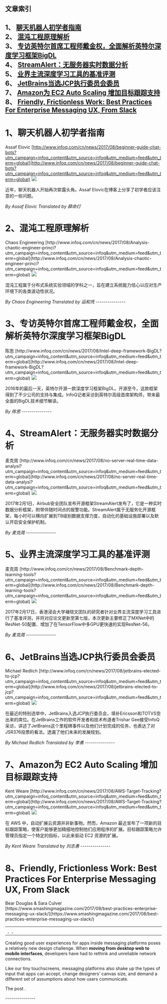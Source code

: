 ## 文章索引
1、 <a href="#1聊天机器人初学者指南" >聊天机器人初学者指南</a><br/>
2、 <a href="#2混沌工程原理解析" >混沌工程原理解析</a><br/>
3、 <a href="#3专访英特尔首席工程师戴金权全面解析英特尔深度学习框架bigdl" >专访英特尔首席工程师戴金权，全面解析英特尔深度学习框架BigDL</a><br/>
4、 <a href="#4streamalert无服务器实时数据分析" >StreamAlert：无服务器实时数据分析</a><br/>
5、 <a href="#5业界主流深度学习工具的基准评测" >业界主流深度学习工具的基准评测</a><br/>
6、 <a href="#6jetbrains当选jcp执行委员会委员" >JetBrains当选JCP执行委员会委员</a><br/>
7、 <a href="#7amazon为-ec2-auto-scaling-增加目标跟踪支持" >Amazon为 EC2 Auto Scaling 增加目标跟踪支持</a><br/>
8、 <a href="#8friendly-frictionless-work:-best-practices-for-enterprise-messaging-ux-from-slack" >Friendly, Frictionless Work: Best Practices For Enterprise Messaging UX, From Slack</a><br/><h1 id="#title_0" >1、聊天机器人初学者指南</h1>
Assaf Elovic
[http://www.infoq.com/cn/news/2017/08/beginner-guide-chat-bots?utm_campaign=infoq_content&utm_source=infoq&utm_medium=feed&utm_term=global](http://www.infoq.com/cn/news/2017/08/beginner-guide-chat-bots?utm_campaign=infoq_content&utm_source=infoq&utm_medium=feed&utm_term=global)
<img src="http://www.infoq.com/styles/i/logo_bigger.jpg"/><p>近年，聊天机器人开始再次崭露头角。Assaf Elovic在博客上分享了初学者应该注意的一些问题。</p> <i>By Assaf Elovic</i> <i> Translated by 薛命灯</i>
---------------
<h1 id="#title_1" >2、混沌工程原理解析</h1>
Chaos Engineering
[http://www.infoq.com/cn/news/2017/08/Analysis-chaotic-engineer-princi?utm_campaign=infoq_content&utm_source=infoq&utm_medium=feed&utm_term=global](http://www.infoq.com/cn/news/2017/08/Analysis-chaotic-engineer-princi?utm_campaign=infoq_content&utm_source=infoq&utm_medium=feed&utm_term=global)
<img src="http://www.infoq.com/styles/i/logo_bigger.jpg"/><p>混沌工程属于分布式系统实验领域的学科之一，旨在建立系统能力信心以应对生产环境下的各类波动性状况。</p> <i>By Chaos Engineering</i> <i> Translated by 运和凭</i>
---------------
<h1 id="#title_2" >3、专访英特尔首席工程师戴金权，全面解析英特尔深度学习框架BigDL</h1>
陈思
[http://www.infoq.com/cn/news/2017/08/Intel-deep-framework-BigDL?utm_campaign=infoq_content&utm_source=infoq&utm_medium=feed&utm_term=global](http://www.infoq.com/cn/news/2017/08/Intel-deep-framework-BigDL?utm_campaign=infoq_content&utm_source=infoq&utm_medium=feed&utm_term=global)
<img src="http://www.infoq.com/styles/i/logo_bigger.jpg"/><p>2016年的最后一天，英特尔开源一款深度学习框架BigDL。开源至今，这款框架得到了不少公司的支持与集成。InfoQ记者采访到英特尔高级首席架构师，带来最全面的BigDL技术细节解读。</p> <i>By 陈思</i>
---------------
<h1 id="#title_3" >4、StreamAlert：无服务器实时数据分析</h1>
麦克周
[http://www.infoq.com/cn/news/2017/08/no-server-real-time-data-analysi?utm_campaign=infoq_content&utm_source=infoq&utm_medium=feed&utm_term=global](http://www.infoq.com/cn/news/2017/08/no-server-real-time-data-analysi?utm_campaign=infoq_content&utm_source=infoq&utm_medium=feed&utm_term=global)
<img src="http://www.infoq.com/styles/i/logo_bigger.jpg"/><p>2017年2月1日，Airbub安全团队宣布开源框架StreamAlert发布了，它是一种实时数据分析框架，附带伴随时间点的报警功能。StreamAlert属于无服务化开源框架，每小时可以横向扩展到TB级别数据支撑力度，自动化的基础设施部署以及默认开启安全保护机制。</p> <i>By 麦克周</i>
---------------
<h1 id="#title_4" >5、业界主流深度学习工具的基准评测</h1>
麦克周
[http://www.infoq.com/cn/news/2017/08/Benchmark-depth-learning-tools?utm_campaign=infoq_content&utm_source=infoq&utm_medium=feed&utm_term=global](http://www.infoq.com/cn/news/2017/08/Benchmark-depth-learning-tools?utm_campaign=infoq_content&utm_source=infoq&utm_medium=feed&utm_term=global)
<img src="http://www.infoq.com/styles/i/logo_bigger.jpg"/><p>2017年2月17日，香港浸会大学褚晓文团队的研究者针对业界主流深度学习工具进行了基准评测，并将对应论文更新至第七版，本次更新主要修正了MXNet中的ResNet-50配置、增加了在TensorFlow中多GPU更快速的实现ResNet-56。</p> <i>By 麦克周</i>
---------------
<h1 id="#title_5" >6、JetBrains当选JCP执行委员会委员</h1>
Michael Redlich
[http://www.infoq.com/cn/news/2017/08/jetbrains-elected-to-jcp?utm_campaign=infoq_content&utm_source=infoq&utm_medium=feed&utm_term=global](http://www.infoq.com/cn/news/2017/08/jetbrains-elected-to-jcp?utm_campaign=infoq_content&utm_source=infoq&utm_medium=feed&utm_term=global)
<img src="http://www.infoq.com/styles/i/logo_bigger.jpg"/><p>在最近的特别选举中，JetBrains入选JCP执行委员会，填补Ericsson和TOTVS空出来的席位。在JetBrains工作的软件开发者和技术布道者Trishar Gee接受InfoQ采访，讲述了JetBrains这个里程碑事件以及他们计划完成的任务，也表达了对JSR376投票的看法，透漏了他们未来的发展规划。</p> <i>By Michael Redlich</i> <i> Translated by 李勇</i>
---------------
<h1 id="#title_6" >7、Amazon为 EC2 Auto Scaling 增加目标跟踪支持</h1>
Kent Weare
[http://www.infoq.com/cn/news/2017/08/AWS-Target-Tracking?utm_campaign=infoq_content&utm_source=infoq&utm_medium=feed&utm_term=global](http://www.infoq.com/cn/news/2017/08/AWS-Target-Tracking?utm_campaign=infoq_content&utm_source=infoq&utm_medium=feed&utm_term=global)
<img src="http://www.infoq.com/styles/i/logo_bigger.jpg"/><p>在 AWS 中，自动扩展云资源并非新事物。然而，Amazon 最近宣布了一项新的目标跟踪策略，使客户能够更加精细地控制他们应用程序的扩展。目标跟踪策略允许管理员指定一个特定的指标，以此来驱动 EC2 资源的扩展。</p> <i>By Kent Weare</i> <i> Translated by 刘志勇</i>
---------------
<h1 id="#title_7" >8、Friendly, Frictionless Work: Best Practices For Enterprise Messaging UX, From Slack</h1>
Bear Douglas &#38; Sara Culver
[https://www.smashingmagazine.com/2017/08/best-practices-enterprise-messaging-ux-slack/](https://www.smashingmagazine.com/2017/08/best-practices-enterprise-messaging-ux-slack/)
<table width="650">
	<tr>
		<td width="650">
			<div style="width:650px;">
				<img src="http://statisches.auslieferung.commindo-media-ressourcen.de/advertisement.gif" alt="" border="0"/>
				<br/>
				<a href="http://auslieferung.commindo-media-ressourcen.de/random.php?mode=target&collection=smashing-rss&position=1" target="_blank">
					<img src="http://auslieferung.commindo-media-ressourcen.de/random.php?mode=image&collection=smashing-rss&position=1" border="0" alt=""/>
				</a>
				&nbsp;
				<a href="http://auslieferung.commindo-media-ressourcen.de/random.php?mode=target&collection=smashing-rss&position=2" target="_blank">
					<img src="http://auslieferung.commindo-media-ressourcen.de/random.php?mode=image&collection=smashing-rss&position=2" border="0" alt=""/>
				</a>
				&nbsp;
				<a href="http://auslieferung.commindo-media-ressourcen.de/random.php?mode=target&collection=smashing-rss&position=3" target="_blank">
					<img src="http://auslieferung.commindo-media-ressourcen.de/random.php?mode=image&collection=smashing-rss&position=3" border="0" alt=""/>
				</a>
			</div>
		</td>
	</tr>
</table><p>Creating good user experiences for apps inside messaging platforms poses a relatively new design challenge. When <strong>moving from desktop web to mobile interfaces</strong>, developers have had to rethink  and unreliable network connections.</p>

<figure></figure>

<p>Like our tiny touchscreens, messaging platforms also shake up the types of input that apps can accept, change designers’ canvas size, and demand a different set of assumptions about how users communicate.</p><p>The post .</p>
---------------